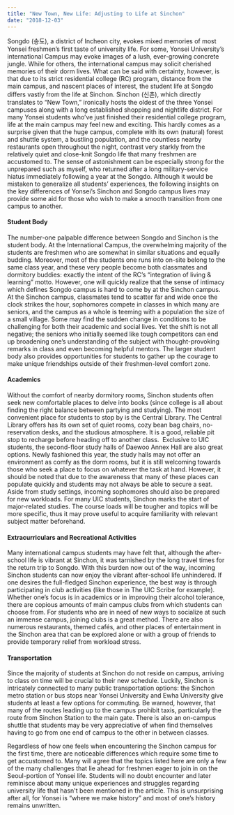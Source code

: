 ```yaml
---
title: "New Town, New Life: Adjusting to Life at Sinchon"
date: "2018-12-03"
---
```


Songdo (송도), a district of Incheon city, evokes mixed memories of most Yonsei freshmen’s first taste of university life. For some, Yonsei University’s international Campus may evoke images of a lush, ever-growing concrete jungle. While for others, the international campus may solicit cherished memories of their dorm lives. What can be said with certainty, however, is that due to its strict residential college (RC) program, distance from the main campus, and nascent places of interest, the student life at Songdo differs vastly from the life at Sinchon. Sinchon (신촌), which directly translates to “New Town,” ironically hosts the oldest of the three Yonsei campuses along with a long established shopping and nightlife district. For many Yonsei students who’ve just finished their residential college program, life at the main campus may feel new and exciting. This hardly comes as a surprise given that the huge campus, complete with its own (natural) forest and shuttle system, a bustling population, and the countless nearby restaurants open throughout the night, contrast very starkly from the relatively quiet and close-knit Songdo life that many freshmen are accustomed to. The sense of astonishment can be especially strong for the unprepared such as myself, who returned after a long military-service hiatus immediately following a year at the Songdo. Although it would be mistaken to generalize all students’ experiences, the following insights on the key differences of Yonsei’s Sinchon and Songdo campus lives may provide some aid for those who wish to make a smooth transition from one campus to another.

#### Student Body

The number-one palpable difference between Songdo and Sinchon is the student body. At the International Campus, the overwhelming majority of the students are freshmen who are somewhat in similar situations and equally budding. Moreover, most of the students one runs into on-site belong to the same class year, and these very people become both classmates and dormitory buddies: exactly the intent of the RC’s “integration of living &amp; learning” motto. However, one will quickly realize that the sense of intimacy which defines Songdo campus is hard to come by at the Sinchon campus. At the Sinchon campus, classmates tend to scatter far and wide once the clock strikes the hour, sophomores compete in classes in which many are seniors, and the campus as a whole is teeming with a population the size of a small village. Some may find the sudden change in conditions to be challenging for both their academic and social lives. Yet the shift is not all negative; the seniors who initially seemed like tough competitors can end up broadening one’s understanding of the subject with thought-provoking remarks in class and even becoming helpful mentors. The larger student body also provides opportunities for students to gather up the courage to make unique friendships outside of their freshmen-level comfort zone.

#### Academics

Without the comfort of nearby dormitory rooms, Sinchon students often seek new comfortable places to delve into books (since college is all about finding the right balance between partying and studying). The most convenient place for students to stop by is the Central Library. The Central Library offers has its own set of quiet rooms, cozy bean bag chairs, no-reservation desks, and the studious atmosphere. It is a good, reliable pit stop to recharge before heading off to another class.  Exclusive to UIC students, the second-floor study halls of Daewoo Annex Hall are also great options. Newly fashioned this year, the study halls may not offer an environment as comfy as the dorm rooms, but it is still welcoming towards those who seek a place to focus on whatever the task at hand. However, it should be noted that due to the awareness that many of these places can populate quickly and students may not always be able to secure a seat. Aside from study settings, incoming sophomores should also be prepared for new workloads. For many UIC students, Sinchon marks the start of major-related studies. The course loads will be tougher and topics will be more specific, thus it may prove useful to acquire familiarity with relevant subject matter beforehand.

#### Extracurriculars and Recreational Activities

Many international campus students may have felt that, although the after-school life is vibrant at Sinchon, it was tarnished by the long travel times for the return trip to Songdo. With this burden now out of the way, incoming Sinchon students can now enjoy the vibrant after-school life unhindered. If one desires the full-fledged Sinchon experience, the best way is through participating in club activities (like those in The UIC Scribe for example). Whether one’s focus is in academics or in improving their alcohol tolerance, there are copious amounts of main campus clubs from which students can choose from. For students who are in need of new ways to socialize at such an immense campus, joining clubs is a great method. There are also numerous restaurants, themed cafés, and other places of entertainment in the Sinchon area that can be explored alone or with a group of friends to provide temporary relief from workload stress.

#### Transportation

Since the majority of students at Sinchon do not reside on campus, arriving to class on time will be crucial to their new schedule. Luckily, Sinchon is intricately connected to many public transportation options: the Sinchon metro station or bus stops near Yonsei University and Ewha University give students at least a few options for commuting. Be warned, however, that many of the routes leading up to the campus prohibit taxis, particularly the route from Sinchon Station to the main gate. There is also an on-campus shuttle that students may be very appreciative of when find themselves having to go from one end of campus to the other in between classes.

Regardless of how one feels when encountering the Sinchon campus for the first time, there are noticeable differences which require some time to get accustomed to. Many will agree that the topics listed here are only a few of the many challenges that lie ahead for freshmen eager to join in on the Seoul-portion of Yonsei life. Students will no doubt encounter and later reminisce about many unique experiences and struggles regarding university life that hasn't been mentioned in the article. This is unsurprising after all, for Yonsei is “where we make history” and most of one’s history remains unwritten.
